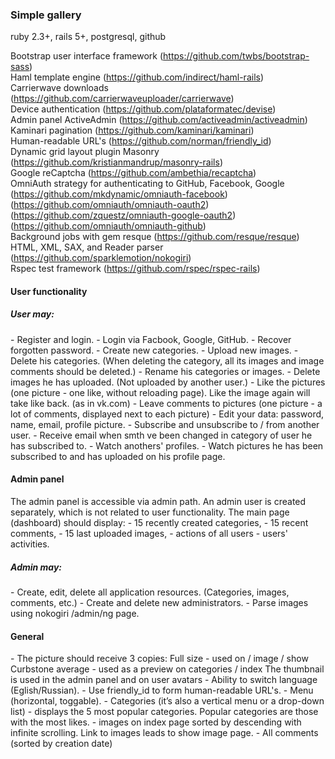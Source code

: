 <h3>Simple gallery</h3>

ruby 2.3+, rails 5+, postgresql, github

Bootstrap user interface framework (https://github.com/twbs/bootstrap-sass)<br />
Haml template engine (https://github.com/indirect/haml-rails)<br />
Carrierwave downloads (https://github.com/carrierwaveuploader/carrierwave)<br />
Device authentication (https://github.com/plataformatec/devise)<br />
Admin panel ActiveAdmin (https://github.com/activeadmin/activeadmin)<br />
Kaminari pagination (https://github.com/kaminari/kaminari)<br />
Human-readable URL's (https://github.com/norman/friendly_id)<br />
Dynamic grid layout plugin Masonry (https://github.com/kristianmandrup/masonry-rails)<br />
Google reCaptcha (https://github.com/ambethia/recaptcha)<br />
OmniAuth strategy for authenticating to GitHub, Facebook, Google<br />
 (https://github.com/mkdynamic/omniauth-facebook)<br />
 (https://github.com/omniauth/omniauth-oauth2)<br />
 (https://github.com/zquestz/omniauth-google-oauth2)<br />
 (https://github.com/omniauth/omniauth-github)<br />
Background jobs with gem resque (https://github.com/resque/resque)<br />
HTML, XML, SAX, and Reader parser (https://github.com/sparklemotion/nokogiri)<br />
Rspec test framework (https://github.com/rspec/rspec-rails)<br />

<h4>User functionality</h4>

<h5>User may:</h5>
 - Register and login.
 - Login via Facbook, Google, GitHub.
 - Recover forgotten password.
 - Create new categories.
 - Upload new images.
 - Delete his categories. (When deleting the category, all its images and image comments should be deleted.)
 - Rename his categories or images.
 - Delete images he has uploaded. (Not uploaded by another user.)
 - Like the pictures (one picture - one like, without reloading page). Like the image again will take like back. (as in vk.com)
 - Leave comments to pictures (one picture - a lot of comments, displayed next to each picture)
 - Edit your data: password, name, email, profile picture.
 - Subscribe and unsubscribe to / from another user.
 - Receive email when smth ve been changed in category of user he has subscribed to.
 - Watch anothers' profiles.
 - Watch pictures he has been subscribed to and has uploaded on his profile page.

<h4>Admin panel</h4>
 The admin panel is accessible via admin path. An admin user is created separately, which is not related to user functionality. The main page (dashboard) should display:
 - 15 recently created categories,
 - 15 recent comments,
 - 15 last uploaded images,
 - actions of all users - users' activities.

<h5>Admin may:</h5>
 - Create, edit, delete all application resources. (Categories, images, comments, etc.)
 - Create and delete new administrators.
 - Parse images using nokogiri /admin/ng page.


<h4>General</h4>
 - The picture should receive 3 copies: 
   Full size - used on / image / show
   Curbstone average - used as a preview on categories / index
   The thumbnail is used in the admin panel and on user avatars
 - Ability to switch language (Eglish/Russian).
 - Use friendly_id to form human-readable URL's.
 - Menu (horizontal, toggable).
 - Categories (it’s also a vertical menu or a drop-down list) - displays the 5 most popular categories. Popular categories are those with the most likes.
 - images on index page sorted by descending with infinite scrolling. Link to images leads to show image page.
 - All comments (sorted by creation date)
